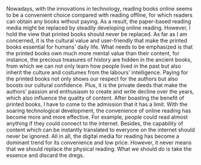 Nowadays, with the innovations in technology, reading books online seems to be a convenient choice compared with reading offline, for which readers can obtain any books without paying. As a result, the paper-based reading media might be replaced by steadily developing online reading. However, I hold the view that printed books should never be replaced.
As far as I am concerned, it is the cultural value and user-friendly that make the printed books essential for humans' daily life. What needs to be emphasized is that the printed books own much more mental value than their content, for instance, the precious treasures of history are hidden in the ancient books, from which we can not only learn how people lived in the past but also inherit the culture and costumes from the labours’ intelligence. Paying for the printed books not only shows our respect for the authors but also boosts our cultural confidence. Plus, it is the private deeds that make the authors' passion and enthusiasm to create and write decline over the years, which also influence the quality of content.
After boasting the benefit of printed books, I have to come to the admission that it has a limit. With the soaring technological development, the convenience of online reading has become more and more effective. For example, people could read almost anything if they could connect to the internet. Besides, the capability of content which can be instantly translated to everyone on the internet should never be ignored.
All in all, the digital media for reading has become a dominant trend for its convenience and low price. However, it never means that we should replace the physical reading. What we should do is take the essence and discard the dregs.